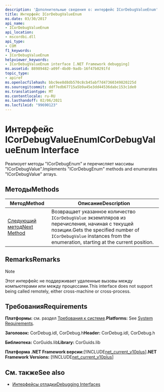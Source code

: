 ```yaml
---
description: 'Дополнительные сведения о: интерфейс ICorDebugValueEnum'
title: Интерфейс ICorDebugValueEnum
ms.date: 03/30/2017
api_name:
- ICorDebugValueEnum
api_location:
- mscordbi.dll
api_type:
- COM
f1_keywords:
- ICorDebugValueEnum
helpviewer_keywords:
- ICorDebugValueEnum interface [.NET Framework debugging]
ms.assetid: 88989482-a09f-4bd0-9adb-16f47b0291fd
topic_type:
- apiref
ms.openlocfilehash: bbc9ee8d8db570c8cb45abf7d47360349820225d
ms.sourcegitcommit: ddf7edb67715a5b9a45e3dd44536dabc153c1de0
ms.translationtype: MT
ms.contentlocale: ru-RU
ms.lasthandoff: 02/06/2021
ms.locfileid: "99690123"
---
```

# <a name="icordebugvalueenum-interface"></a><span data-ttu-id="51b96-103">Интерфейс ICorDebugValueEnum</span><span class="sxs-lookup"><span data-stu-id="51b96-103">ICorDebugValueEnum Interface</span></span>

<span data-ttu-id="51b96-104">Реализует методы "ICorDebugEnum" и перечисляет массивы "ICorDebugValue".</span><span class="sxs-lookup"><span data-stu-id="51b96-104">Implements "ICorDebugEnum" methods and enumerates "ICorDebugValue" arrays.</span></span>  
  
## <a name="methods"></a><span data-ttu-id="51b96-105">Методы</span><span class="sxs-lookup"><span data-stu-id="51b96-105">Methods</span></span>  
  
|<span data-ttu-id="51b96-106">Метод</span><span class="sxs-lookup"><span data-stu-id="51b96-106">Method</span></span>|<span data-ttu-id="51b96-107">Описание</span><span class="sxs-lookup"><span data-stu-id="51b96-107">Description</span></span>|  
|------------|-----------------|  
|[<span data-ttu-id="51b96-108">Следующий метод</span><span class="sxs-lookup"><span data-stu-id="51b96-108">Next Method</span></span>](icordebugvalueenum-next-method.md)|<span data-ttu-id="51b96-109">Возвращает указанное количество `ICorDebugValue` экземпляров из перечисления, начиная с текущей позиции.</span><span class="sxs-lookup"><span data-stu-id="51b96-109">Gets the specified number of `ICorDebugValue` instances from the enumeration, starting at the current position.</span></span>|  
  
## <a name="remarks"></a><span data-ttu-id="51b96-110">Remarks</span><span class="sxs-lookup"><span data-stu-id="51b96-110">Remarks</span></span>  
  
> [!NOTE]
> <span data-ttu-id="51b96-111">Этот интерфейс не поддерживает удаленные вызовы между компьютерами или между процессами.</span><span class="sxs-lookup"><span data-stu-id="51b96-111">This interface does not support being called remotely, either cross-machine or cross-process.</span></span>  
  
## <a name="requirements"></a><span data-ttu-id="51b96-112">Требования</span><span class="sxs-lookup"><span data-stu-id="51b96-112">Requirements</span></span>  

 <span data-ttu-id="51b96-113">**Платформы:** см. раздел [Требования к системе](../../get-started/system-requirements.md).</span><span class="sxs-lookup"><span data-stu-id="51b96-113">**Platforms:** See [System Requirements](../../get-started/system-requirements.md).</span></span>  
  
 <span data-ttu-id="51b96-114">**Заголовок:** CorDebug.idl, CorDebug.h</span><span class="sxs-lookup"><span data-stu-id="51b96-114">**Header:** CorDebug.idl, CorDebug.h</span></span>  
  
 <span data-ttu-id="51b96-115">**Библиотека:** CorGuids.lib</span><span class="sxs-lookup"><span data-stu-id="51b96-115">**Library:** CorGuids.lib</span></span>  
  
 <span data-ttu-id="51b96-116">**Платформа .NET Framework версии:**[!INCLUDE[net_current_v10plus](../../../../includes/net-current-v10plus-md.md)]</span><span class="sxs-lookup"><span data-stu-id="51b96-116">**.NET Framework Versions:** [!INCLUDE[net_current_v10plus](../../../../includes/net-current-v10plus-md.md)]</span></span>  
  
## <a name="see-also"></a><span data-ttu-id="51b96-117">См. также</span><span class="sxs-lookup"><span data-stu-id="51b96-117">See also</span></span>

- [<span data-ttu-id="51b96-118">Интерфейсы отладки</span><span class="sxs-lookup"><span data-stu-id="51b96-118">Debugging Interfaces</span></span>](debugging-interfaces.md)
